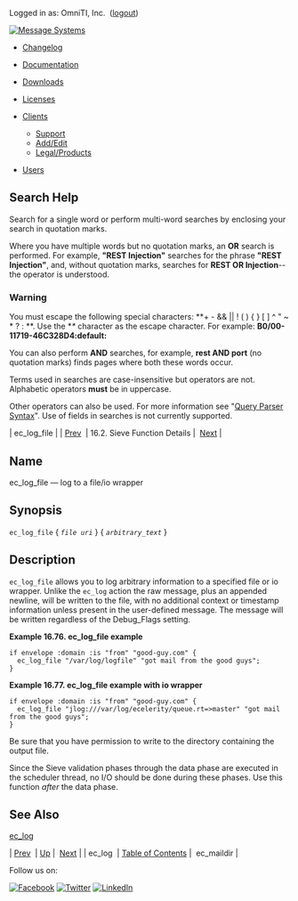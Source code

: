 Logged in as: OmniTI, Inc.  ([logout](https://support.messagesystems.com/logout.php))

[![Message Systems](https://support.messagesystems.com/images/ms-white205.png)](https://support.messagesystems.com/start.php) 

*   [Changelog](https://support.messagesystems.com/start.php?show=changelog)
*   [Documentation](https://support.messagesystems.com/docs/)
*   [Downloads](https://support.messagesystems.com/start.php)

*   [Licenses](https://support.messagesystems.com/license_summary.php)
*   <a href="">Clients</a>
    *   [Support](https://support.messagesystems.com/cs.php)
    *   [Add/Edit](https://support.messagesystems.com/edit_client.php)
    *   [Legal/Products](https://support.messagesystems.com/edit_products.php)
*   [Users](https://support.messagesystems.com/edit_customer.php)

## Search Help

Search for a single word or perform multi-word searches by enclosing your search in quotation marks.

Where you have multiple words but no quotation marks, an **OR** search is performed. For example, **"REST Injection"** searches for the phrase **"REST Injection"**, and, without quotation marks, searches for **REST OR Injection**--the operator is understood.

### Warning

You must escape the following special characters: **+ - && || ! ( ) { } [ ] ^ " ~ * ? : \**. Use the **\** character as the escape character. For example: **B0/00-11719-46C328D4\:default\:**

You can also perform **AND** searches, for example, **rest AND port** (no quotation marks) finds pages where both these words occur.

Terms used in searches are case-insensitive but operators are not. Alphabetic operators **must** be in uppercase.

Other operators can also be used. For more information see "[Query Parser Syntax](https://lucene.apache.org/core/old_versioned_docs/versions/3_0_0/queryparsersyntax.html)". Use of fields in searches is not currently supported.

| ec_log_file |
| [Prev](sieve.ref.ec_log.php)  | 16.2. Sieve Function Details |  [Next](sieve.ref.ec_maildir.php) |

<a name="sieve.ref.ec_log_file"></a>
## Name

ec_log_file — log to a file/io wrapper

## Synopsis

`ec_log_file` { *`file uri`*      } { *`arbitrary_text`* }

<a name="idp30225200"></a>
## Description

`ec_log_file` allows you to log arbitrary information to a specified file or io wrapper. Unlike the `ec_log` action the raw message, plus an appended newline, will be written to the file, with no additional context or timestamp information unless present in the user-defined message. The message will be written regardless of the Debug_Flags setting.

<a name="example.ec_log_file"></a>

**Example 16.76. ec_log_file example**

```
if envelope :domain :is "from" "good-guy.com" {
  ec_log_file "/var/log/logfile" "got mail from the good guys";
}
```

<a name="example.ec_log_file.second"></a>

**Example 16.77. ec_log_file example with io wrapper**

```
if envelope :domain :is "from" "good-guy.com" {
  ec_log_file "jlog:///var/log/ecelerity/queue.rt=>master" "got mail from the good guys";
}
```

Be sure that you have permission to write to the directory containing the output file.

Since the Sieve validation phases through the data phase are executed in the scheduler thread, no I/O should be done during these phases. Use this function *after* the data phase.

<a name="idp30234368"></a>
## See Also

[ec_log](sieve.ref.ec_log.php "ec_log")

| [Prev](sieve.ref.ec_log.php)  | [Up](sieve.ref.files.php) |  [Next](sieve.ref.ec_maildir.php) |
| ec_log  | [Table of Contents](index.php) |  ec_maildir |

Follow us on:

[![Facebook](https://support.messagesystems.com/images/icon-facebook.png)](http://www.facebook.com/messagesystems) [![Twitter](https://support.messagesystems.com/images/icon-twitter.png)](http://twitter.com/#!/MessageSystems) [![LinkedIn](https://support.messagesystems.com/images/icon-linkedin.png)](http://www.linkedin.com/company/message-systems)